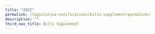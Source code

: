 ```yaml
---
title: "2022"
permalink: /legislative-notifications/bills-supplement/permalink/
description: ""
third_nav_title: Bills Supplement
---
```

